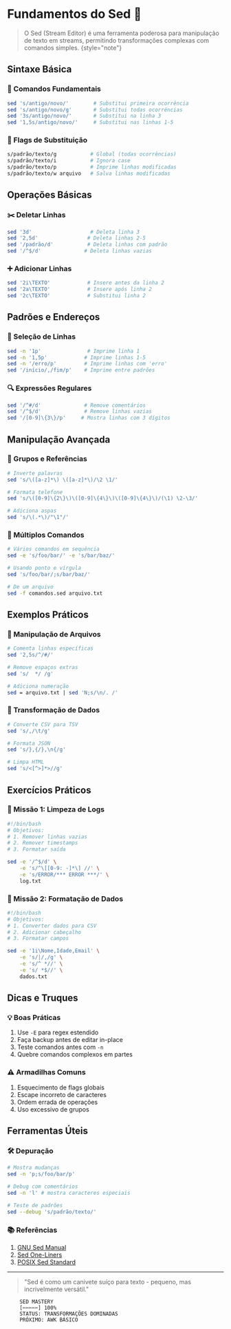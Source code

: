 # Fundamentos do Sed 📝

> O Sed (Stream Editor) é uma ferramenta poderosa para manipulação de texto em streams, permitindo transformações complexas com comandos simples.
> {style="note"}

## Sintaxe Básica

### 🎯 Comandos Fundamentais
```bash
sed 's/antigo/novo/'        # Substitui primeira ocorrência
sed 's/antigo/novo/g'       # Substitui todas ocorrências
sed '3s/antigo/novo/'       # Substitui na linha 3
sed '1,5s/antigo/novo/'     # Substitui nas linhas 1-5
```

### 🔄 Flags de Substituição
```bash
s/padrão/texto/g           # Global (todas ocorrências)
s/padrão/texto/i           # Ignora case
s/padrão/texto/p           # Imprime linhas modificadas
s/padrão/texto/w arquivo   # Salva linhas modificadas
```

## Operações Básicas

### ✂️ Deletar Linhas
```bash
sed '3d'                   # Deleta linha 3
sed '2,5d'                # Deleta linhas 2-5
sed '/padrão/d'           # Deleta linhas com padrão
sed '/^$/d'              # Deleta linhas vazias
```

### ➕ Adicionar Linhas
```bash
sed '2i\TEXTO'            # Insere antes da linha 2
sed '2a\TEXTO'            # Insere após linha 2
sed '2c\TEXTO'            # Substitui linha 2
```

## Padrões e Endereços

### 🎯 Seleção de Linhas
```bash
sed -n '1p'               # Imprime linha 1
sed -n '1,5p'            # Imprime linhas 1-5
sed -n '/erro/p'         # Imprime linhas com 'erro'
sed '/início/,/fim/p'    # Imprime entre padrões
```

### 🔍 Expressões Regulares
```bash
sed '/^#/d'              # Remove comentários
sed '/^$/d'              # Remove linhas vazias
sed '/[0-9]\{3\}/p'     # Mostra linhas com 3 dígitos
```

## Manipulação Avançada

### 💾 Grupos e Referências
```bash
# Inverte palavras
sed 's/\([a-z]*\) \([a-z]*\)/\2 \1/'

# Formata telefone
sed 's/\([0-9]\{2\}\)\([0-9]\{4\}\)\([0-9]\{4\}\)/(\1) \2-\3/'

# Adiciona aspas
sed 's/\(.*\)/"\1"/'
```

### 🔄 Múltiplos Comandos
```bash
# Vários comandos em sequência
sed -e 's/foo/bar/' -e 's/bar/baz/'

# Usando ponto e vírgula
sed 's/foo/bar/;s/bar/baz/'

# De um arquivo
sed -f comandos.sed arquivo.txt
```

## Exemplos Práticos

### 📝 Manipulação de Arquivos
```bash
# Comenta linhas específicas
sed '2,5s/^/#/'

# Remove espaços extras
sed 's/  */ /g'

# Adiciona numeração
sed = arquivo.txt | sed 'N;s/\n/. /'
```

### 🔧 Transformação de Dados
```bash
# Converte CSV para TSV
sed 's/,/\t/g'

# Formata JSON
sed 's/},{/},\n{/g'

# Limpa HTML
sed 's/<[^>]*>//g'
```

## Exercícios Práticos

### 🎯 Missão 1: Limpeza de Logs
```bash
#!/bin/bash
# Objetivos:
# 1. Remover linhas vazias
# 2. Remover timestamps
# 3. Formatar saída

sed -e '/^$/d' \
    -e 's/^\[[0-9: -]*\] //' \
    -e 's/ERROR/*** ERROR ***/' \
    log.txt
```

### 🎯 Missão 2: Formatação de Dados
```bash
#!/bin/bash
# Objetivos:
# 1. Converter dados para CSV
# 2. Adicionar cabeçalho
# 3. Formatar campos

sed -e '1i\Nome,Idade,Email' \
    -e 's/|/,/g' \
    -e 's/^ *//' \
    -e 's/ *$//' \
    dados.txt
```

## Dicas e Truques

### 💡 Boas Práticas
1. Use `-E` para regex estendido
2. Faça backup antes de editar in-place
3. Teste comandos antes com `-n`
4. Quebre comandos complexos em partes

### ⚠️ Armadilhas Comuns
1. Esquecimento de flags globais
2. Escape incorreto de caracteres
3. Ordem errada de operações
4. Uso excessivo de grupos

## Ferramentas Úteis

### 🛠️ Depuração
```bash
# Mostra mudanças
sed -n 'p;s/foo/bar/p' 

# Debug com comentários
sed -n 'l' # mostra caracteres especiais

# Teste de padrões
sed --debug 's/padrão/texto/'
```

### 📚 Referências
1. [GNU Sed Manual](https://www.gnu.org/software/sed/manual/sed.html)
2. [Sed One-Liners](http://sed.sourceforge.net/sed1line.txt)
3. [POSIX Sed Standard](https://pubs.opengroup.org/onlinepubs/9699919799/utilities/sed.html)

---

> "Sed é como um canivete suíço para texto - pequeno, mas incrivelmente versátil."

```ascii
    SED MASTERY
    [✂️✂️✂️✂️✂️] 100%
    STATUS: TRANSFORMAÇÕES DOMINADAS
    PRÓXIMO: AWK BÁSICO
```